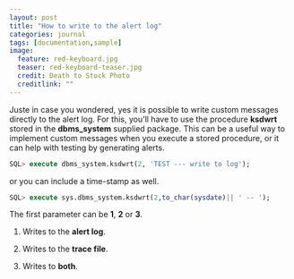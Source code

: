 ```yaml
---
layout: post
title: "How to write to the alert log"
categories: journal
tags: [documentation,sample]
image:
  feature: red-keyboard.jpg
  teaser: red-keyboard-teaser.jpg
  credit: Death to Stock Photo
  creditlink: ""
---
```


Juste in case you wondered, yes it is possible to write custom messages directly to the alert log. For this, you'll have to use the procedure **ksdwrt** stored in the **dbms_system** supplied package.
This can be a useful way to implement custom messages when you execute a stored procedure, or it can help with testing by generating alerts.

``` SQL
SQL> execute dbms_system.ksdwrt(2, 'TEST --- write to log');
```

or you can include a time-stamp as well.

``` SQL
SQL> execute sys.dbms_system.ksdwrt(2,to_char(sysdate)|| ' -- ');
```

The first parameter can be **1**, **2** or **3**.

1. Writes to the **alert log**.

2. Writes to the **trace file**.

3. Writes to **both**.
